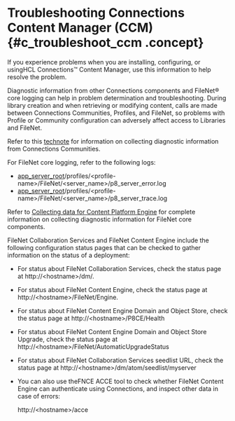 # Troubleshooting Connections Content Manager \(CCM\) {#c_troubleshoot_ccm .concept}

If you experience problems when you are installing, configuring, or usingHCL Connections™ Content Manager, use this information to help resolve the problem.

Diagnostic information from other Connections components and FileNet® core logging can help in problem determination and troubleshooting. During library creation and when retrieving or modifying content, calls are made between Connections Communities, Profiles, and FileNet, so problems with Profile or Community configuration can adversely affect access to Libraries and FileNet.

Refer to this [technote](http://www.ibm.com/support/docview.wss?uid=swg21610336) for information on collecting diagnostic information from Connections Communities.

For FileNet core logging, refer to the following logs:

-   [app\_server\_root](../plan/i_ovr_r_directory_conventions.md)/profiles/<profile-name\>/FileNet/<server\_name\>/p8\_server\_error.log
-   [app\_server\_root](../plan/i_ovr_r_directory_conventions.md)/profiles/<profile-name\>/FileNet/<server\_name\>/p8\_server\_trace.log

Refer to [Collecting data for Content Platform Engine](http://pic.dhe.ibm.com/infocenter/p8docs/v5r2m0/index.jsp?topic=%2Fcom.ibm.p8.ce.trouble.doc%2Fp8pct011.htm) for complete information on collecting diagnostic information for FileNet core components.

FileNet Collaboration Services and FileNet Content Engine include the following configuration status pages that can be checked to gather information on the status of a deployment:

-   For status about FileNet Collaboration Services, check the status page at http://<hostname\>/dm/.
-   For status about FileNet Content Engine, check the status page at http://<hostname\>/FileNet/Engine.
-   For status about FileNet Content Engine Domain and Object Store, check the status page at http://<hostname\>/P8CE/Health
-   For status about FileNet Content Engine Domain and Object Store Upgrade, check the status page at http://<hostname\>/FileNet/AutomaticUpgradeStatus
-   For status about FileNet Collaboration Services seedlist URL, check the status page at http://<hostname\>/dm/atom/seedlist/myserver
-   You can also use theFNCE ACCE tool to check whether FileNet Content Engine can authenticate using Connections, and inspect other data in case of errors:

    http://<hostname\>/acce


